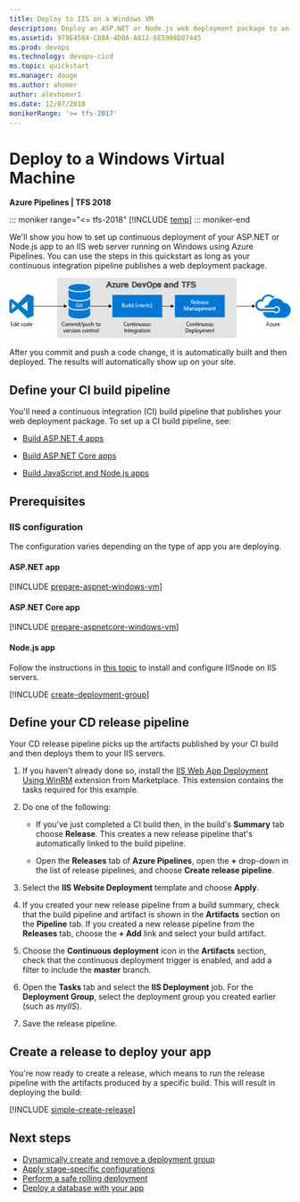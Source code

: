 ```yaml
---
title: Deploy to IIS on a Windows VM
description: Deploy an ASP.NET or Node.js web deployment package to an IIS web server on a Windows virtual machine using Deployment Groups
ms.assetid: 979E4504-C88A-4D0A-A912-6E5998D87445
ms.prod: devops
ms.technology: devops-cicd
ms.topic: quickstart
ms.manager: douge
ms.author: ahomer
author: alexhomer1
ms.date: 12/07/2018
monikerRange: '>= tfs-2017'
---
```


# Deploy to a Windows Virtual Machine

**Azure Pipelines | TFS 2018**

::: moniker range="<= tfs-2018"
[!INCLUDE [temp](../../_shared/concept-rename-note.md)]
::: moniker-end

We'll show you how to set up continuous deployment of your ASP.NET or Node.js app to an IIS web server running on Windows using
Azure Pipelines. You can use the steps in this quickstart as long as your continuous integration pipeline publishes a web deployment package.

![A typical release pipeline for web applications](azure/_shared/_img/vscode-git-ci-cd-to-azure.png)

After you commit and push a code change, it is automatically built and then deployed. The results will automatically show up on your site.

## Define your CI build pipeline

You'll need a continuous integration (CI) build pipeline that publishes your web deployment package. To set up a CI build pipeline, see:

* [Build ASP.NET 4 apps](../aspnet/build-aspnet-4.md)

* [Build ASP.NET Core apps](../../languages/dotnet-core.md)

* [Build JavaScript and Node.js apps](../../languages/javascript.md)

## Prerequisites

### IIS configuration

The configuration varies depending on the type of app you are deploying.

#### ASP.NET app

[!INCLUDE [prepare-aspnet-windows-vm](../_shared/prepare-aspnet-windows-vm.md)]

#### ASP.NET Core app

[!INCLUDE [prepare-aspnetcore-windows-vm](../_shared/prepare-aspnetcore-windows-vm.md)]

#### Node.js app

Follow the instructions in [this topic](https://github.com/tjanczuk/iisnode) to install and configure IISnode on IIS servers.

[!INCLUDE [create-deployment-group](../_shared/create-deployment-group.md)]

## Define your CD release pipeline

Your CD release pipeline picks up the artifacts published by your CI build and then deploys them to your IIS servers.

1. If you haven't already done so, install the [IIS Web App Deployment Using WinRM](https://marketplace.visualstudio.com/items?itemName=ms-vscs-rm.iiswebapp)
   extension from Marketplace. This extension contains the tasks required for this example.

1. Do one of the following:

   * If you've just completed a CI build then, in the build's **Summary** tab choose **Release**.
     This creates a new release pipeline that's automatically linked to the build pipeline.

   * Open the **Releases** tab of **Azure Pipelines**, open the **+** drop-down
     in the list of release pipelines, and choose **Create release pipeline**.

1. Select the **IIS Website Deployment** template and choose **Apply**.

1. If you created your new release pipeline from a build summary, check that the build pipeline
   and artifact is shown in the **Artifacts** section on the **Pipeline** tab. If you created a new
   release pipeline from the **Releases** tab, choose the **+ Add** link and select your build artifact.

1. Choose the **Continuous deployment** icon in the **Artifacts** section, check that the continuous deployment trigger is enabled,
   and add a filter to include the **master** branch.

1. Open the **Tasks** tab and select the **IIS Deployment** job. For the **Deployment Group**, select the deployment group you created earlier (such as *myIIS*).

1. Save the release pipeline.

## Create a release to deploy your app

You're now ready to create a release, which means to run the release pipeline with the artifacts produced by a specific build. This will result in deploying the build:

[!INCLUDE [simple-create-release](../_shared/simple-create-release.md)]

## Next steps

* [Dynamically create and remove a deployment group](howto-webdeploy-iis-deploygroups.md#depgroup)
* [Apply stage-specific configurations](howto-webdeploy-iis-deploygroups.md#envirconfig)
* [Perform a safe rolling deployment](howto-webdeploy-iis-deploygroups.md#rolling)
* [Deploy a database with your app](howto-webdeploy-iis-deploygroups.md#database)
